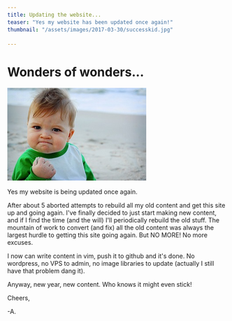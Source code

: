```yaml
---
title: Updating the website...
teaser: "Yes my website has been updated once again!"
thumbnail: "/assets/images/2017-03-30/successkid.jpg"

---
```


# Wonders of wonders...

![Success Kid](/assets/images/2017-03-30/successkid.jpg)

Yes my website is being updated once again.

After about 5 aborted attempts to rebuild all my old content and get this site up and going again. I've finally decided to just start making new content, and if I find the time (and the will) I'll periodically rebuild the old stuff. The mountain of work to convert (and fix) all the old content was always the largest hurdle to getting this site going again. But NO MORE! No more excuses.

I now can write content in vim, push it to github and it's done. No wordpress, no VPS to admin, no image libraries to update (actually I still have that problem dang it).

Anyway, new year, new content. Who knows it might even stick!

Cheers,

-A.

